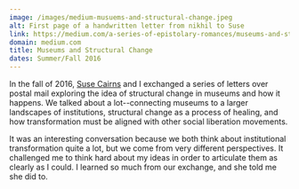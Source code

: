 ```yaml
---
image: /images/medium-musuems-and-structural-change.jpeg
alt: First page of a handwritten letter from nikhil to Suse
link: https://medium.com/a-series-of-epistolary-romances/museums-and-structural-change-1bf98e2c2db7
domain: medium.com
title: Museums and Structural Change
dates: Summer/Fall 2016
---
```

In the fall of 2016, [Suse Cairns](https://museumgeek.xyz/) and I exchanged a series of letters over postal mail exploring the idea of structural change in museums and how it happens. We talked about a lot--connecting museums to a larger landscapes of institutions, structural change as a process of healing, and how transformation must be aligned with other social liberation movements.

It was an interesting conversation because we both think about institutional transformation quite a lot, but we come from very different perspectives. It challenged me to think hard about my ideas in order to articulate them as clearly as I could. I learned so much from our exchange, and she told me she did to.
